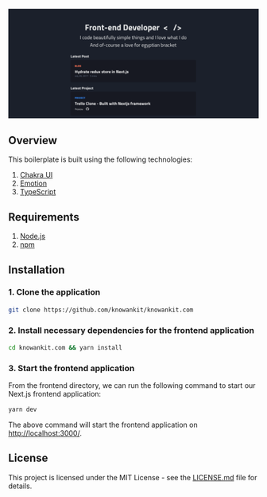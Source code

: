 ![Portfolio image](https://github.com/knowankit/knowankit.com/blob/develop/public/portfolio.png?raw=true)

## Overview

This boilerplate is built using the following technologies:

1. [Chakra UI](https://chakra-ui.com/)
2. [Emotion](https://emotion.sh/)
3. [TypeScript](https://www.typescriptlang.org/)

## Requirements

1. [Node.js](https://nodejs.org/)
2. [npm](https://www.npmjs.com/)

## Installation

### 1. **Clone the application**

```sh
git clone https://github.com/knowankit/knowankit.com
```

### 2. **Install necessary dependencies for the frontend application**

```sh
cd knowankit.com && yarn install
```

### 3. **Start the frontend application**

From the frontend directory, we can run the following command to start our Next.js frontend application:

```sh
yarn dev
```

The above command will start the frontend application on [http://localhost:3000/](http://localhost:3000).

## License

This project is licensed under the MIT License - see the [LICENSE.md](LICENSE.md) file for details.
